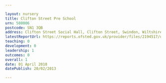 ```yaml
---

layout: nursery
title: Clifton Street Pre School
urn: 508006
postcode: SN1 3QB
address: Clifton Street Social Hall, Clifton Street, Swindon, Wiltshire, SN1 3QB
latestReportUrl: https://reports.ofsted.gov.uk/provider/files/2194517/urn/508006.pdf
teaching: 0
development: 0
leadership: 1
outcomes: 0
overall: 1
date: 01 April 2018 
datePublish: 20/02/2013

---
```

